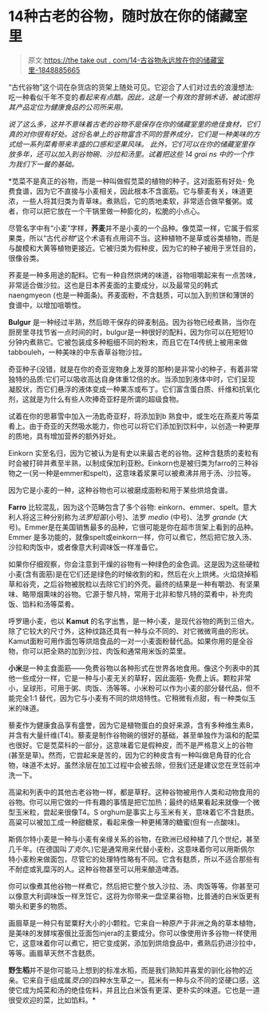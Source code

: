 # 14种古老的谷物，随时放在你的储藏室里

> 原文:[https://the take out . com/14-古谷物永远放在你的储藏室里-1848885665](https://thetakeout.com/14-ancient-grains-to-keep-in-your-pantry-at-all-times-1848885665)

“古代谷物”这个词在杂货店的货架上随处可见。它迎合了人们对过去的浪漫想法: 吃一种看似千年不变的*看起来有点酷。因此，这是一个有效的营销术语，被试图将其产品定位为健康食品的公司所采用。*

*说了这么多，这并不意味着古老的谷物不是保存在你的储藏室里的绝佳食材，它们真的对你很有好处。这份名单上的谷物富含不同的营养成分，它们是一种美味的方式给一系列菜肴带来丰盛的口感和坚果风味。 此外，它们可以在你的储藏室里存放多年，还可以加入到谷物碗、沙拉和汤里。试着把这些 14 grai ns 中的一个作为我们下一餐的基础。* 

 *苋菜不是真正的谷物，而是一种叫做假苋菜的植物的种子。这对面筋有好处- 免费食谱，因为它不直接与小麦相关，因此根本不含面筋。它与藜麦有关，味道更浓，一些人将其归类为青草味。煮熟后，它的质地柔软，非常适合做早餐粥。或者，你可以把它放在一个干锅里做一种膨化的，松脆的小点心。

尽管名字中有“小麦”字样，**荞麦**并不是小麦的一个品种。像苋菜一样，它属于假浆果类，所以“古代*谷物*”这个术语有点用词不当。这种植物不是草或谷类植物，而是与酸模和大黄等植物更接近。它被归类为假种皮，因为它的种子被用于烹饪目的，很像谷类。

荞麦是一种多用途的配料。它有一种自然烘烤的味道，谷物咀嚼起来有一点苦味，非常适合做沙拉。这也是日本荞麦面的主要成分，以及最常见的韩式 naengmyeon (也是一种面条)。荞麦面粉，不含麸质，可以加入到煎饼和薄饼的食谱中，以增加咀嚼性。

**Bulgur** 是一种经过半熟，然后晾干保存的碎麦制品。因为谷物已经煮熟，当你在厨房里寻找节省一点时间的时，bulgur是一种很好的配料，因为你可以在短短10分钟内煮熟它。它被包装成多种粗细不同的粉末，而且它在T4传统上被用来做tabbouleh，一种美味的中东香草谷物沙拉。

奇亚种子(没错，就是在你的奇亚宠物身上发芽的那种)是非常小的种子，有着非常独特的品质:它们可以吸收高达自身体重12倍的水。当添加到液体中时，它们呈现凝胶状，而它们悬浮的液体变成一种果冻或布丁。它们富含蛋白质、纤维和抗氧化剂，这就是为什么有些人吹捧奇亚籽是所谓的超级食物。

试着在你的思慕雪中加入一汤匙奇亚籽，将添加到b 熟食中，或生吃在燕麦片等菜肴上。由于奇亚的天然吸水能力，你也可以将它们添加到饮料中，以创造一种更厚的质地，具有增加营养的额外好处。

Einkorn 实至名归，因为它被认为是有史以来最古老的谷物。这种含麸质的麦粒有时会被打碎并煮至半熟，以制成保加利亚粉。Einkorn也是被归类为farro的三种谷物之一(另一种是emmer和spelt)，这意味着浆果可以被煮沸并用于汤、沙拉等。

因为它是小麦的一种，这种谷物也可以被磨成面粉和用于某些烘焙食谱。

**Farro** 比较混乱，因为这个范畴包含了多个谷物: einkorn、emmer、spelt。意大利人将这三种分别称为*法罗短笛*(小号)、法罗 *medio* (中号)、法罗 *grande* (大号)。Emmer是在美国销售最多的品种，它很可能是你在超市货架上看到的品种。Emmer 是多功能的，就像spelt或einkorn一样，你可以煮它，然后把它放入汤、沙拉和肉饭中，或者像意大利调味饭一样准备它。

如果你仔细观察，你会注意到干燥的谷物有一种绿色的金色调。这是因为这些硬粒小麦(含有面筋)是在它们还是绿色的时候收割的和，然后在火上烘烤。火焰烧掉稻草和谷壳，之后谷物被脱粒以去除它们的外壳。最终的结果是一种有嚼劲、有坚果味、略带烟熏味的谷物。它源于黎凡特，常用于北非和黎凡特的菜肴中，补充肉饭、馅料和汤等菜肴。

呼罗珊小麦，也以 **Kamut** 的名字出售，是一种小麦，是现代谷物的两到三倍大。除了它较大的尺寸外，这种纹路还具有一种与众不同的、对它微微弯曲的形状。Kamut面粉可用作面包等烘焙食品的一对一小麦面粉替代品。如果你用的是全谷物，你可以把全熟的加到沙拉、肉饭和通常用米饭的菜里。

**小米**是一种主食面筋——免费谷物以各种形式在世界各地食用。像这个列表中的其他一些成分一样，它是一种与小麦无关的草籽，因此面筋- 免费上诉。颗粒非常小，呈球形，可用于粥、肉饭、汤等等。小米粉可以作为小麦的部分替代品，但不能完全1:1 替代，因为它与小麦有不同的烘焙特性。它稍微有点甜，有一种类似玉米的味道。

藜麦作为健康食品享有盛誉，因为它是植物蛋白的良好来源，含有多种维生素B，并含有大量纤维(T4)。藜麦是制作谷物碗的很好的基础，甚至单独作为温和的配菜也很好。它是苋菜科的一部分，这意味着它是假种皮，而不是严格意义上的谷物(甚至是草)。然而，它尝起来是苦的，因为它的种皮含有一种叫做皂角苷的化合物，味道不太好。虽然涂层在加工过程中会被去除，但我们还是建议您在烹饪前冲洗一下。

高粱和列表中的其他古老谷物一样，都是草籽。这种谷物被用作人类和动物食用的谷物。你可以用它做的一件有趣的事情是把它加热；最终的结果看起来就像一个微型玉米粒，尝起来很像T4。S orghum是事实上与玉米有关，意味着它不含麸质。高粱可以被加工成一种甜糖浆，看起来像一种更稀薄的糖蜜(但有一点酸味)。

斯佩尔特小麦是一种与小麦有亲缘关系的谷物，在欧洲已经种植了几个世纪，甚至几千年。(在德国叫*丁克尔*。)它是通常用来代替小麦粉，这意味着你可以用斯佩尔特小麦粉来做面包，尽管它的处理特性略有不同。它含有麸质，所以不适合那些有不耐症或乳糜泻的人。这种谷物甚至可以用来酿造啤酒。

你可以像煮其他谷物一样煮它，然后把它整个放入沙拉、汤、肉饭等等。你甚至可以像意大利调味饭一样烹饪它，这将为你带来一盘坚果谷物，比普通的白米饭更有嚼头和更多的物质。

画眉草是一种只有罂粟籽大小的小颗粒。它来自一种原产于非洲之角的草本植物，是美味的发酵埃塞俄比亚面包injera的主要成分。你可以像使用许多谷物一样使用它，这意味着你可以煮它，把它变成粥，添加到烘焙食品中，煮熟后扔进沙拉中，等等。画眉草天然不含麸质。

**野生稻**并不是你可能马上想到的标准水稻，而是我们熟知并喜爱的驯化谷物的近亲。它来自于组成属*茭白*的四种水生草之一。菰米有一种与众不同的坚硬口感，这使它成为炖菜和汤的绝佳佐料，并且比白米饭有更深、更朴实的味道。它也是一道很受欢迎的菜，比如馅料。*